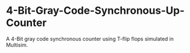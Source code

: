 # 4-Bit-Gray-Code-Synchronous-Up-Counter
A 4-Bit gray code synchronous counter using T-flip flops simulated in Multisim.

